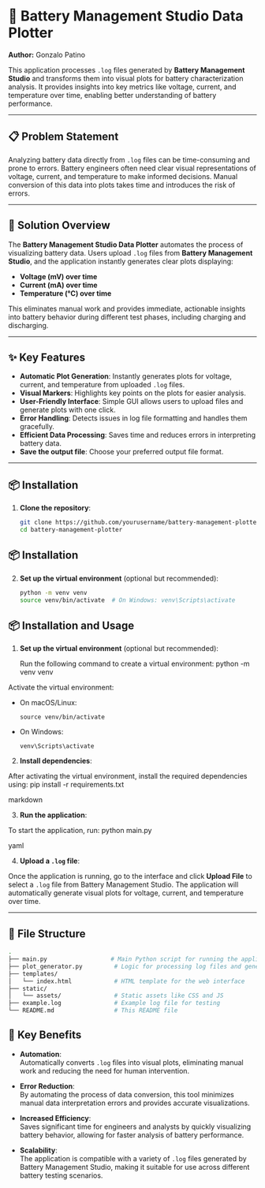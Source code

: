 # 🔋 Battery Management Studio Data Plotter

**Author:** Gonzalo Patino

This application processes `.log` files generated by **Battery Management Studio** and transforms them into visual plots for battery characterization analysis. It provides insights into key metrics like voltage, current, and temperature over time, enabling better understanding of battery performance.

---

## 📋 Problem Statement

Analyzing battery data directly from `.log` files can be time-consuming and prone to errors. Battery engineers often need clear visual representations of voltage, current, and temperature to make informed decisions. Manual conversion of this data into plots takes time and introduces the risk of errors.

---

## 🌟 Solution Overview

The **Battery Management Studio Data Plotter** automates the process of visualizing battery data. Users upload `.log` files from **Battery Management Studio**, and the application instantly generates clear plots displaying:
- **Voltage (mV) over time**
- **Current (mA) over time**
- **Temperature (°C) over time**

This eliminates manual work and provides immediate, actionable insights into battery behavior during different test phases, including charging and discharging.

---

## ✨ Key Features

- **Automatic Plot Generation**: Instantly generates plots for voltage, current, and temperature from uploaded `.log` files.
- **Visual Markers**: Highlights key points on the plots for easier analysis.
- **User-Friendly Interface**: Simple GUI allows users to upload files and generate plots with one click.
- **Error Handling**: Detects issues in log file formatting and handles them gracefully.
- **Efficient Data Processing**: Saves time and reduces errors in interpreting battery data.
- **Save the output file**: Choose your preferred output file format.

---

## 📦 Installation

1. **Clone the repository**:
   ```bash
   git clone https://github.com/yourusername/battery-management-plotter.git
   cd battery-management-plotter


  ## 📦 Installation

2. **Set up the virtual environment** (optional but recommended):
   ```bash
   python -m venv venv
   source venv/bin/activate  # On Windows: venv\Scripts\activate
## 📦 Installation and Usage

1. **Set up the virtual environment** (optional but recommended):

   Run the following command to create a virtual environment:
python -m venv venv



Activate the virtual environment:
- On macOS/Linux:
  ```
  source venv/bin/activate
  ```
- On Windows:
  ```
  venv\Scripts\activate
  ```

2. **Install dependencies**:

After activating the virtual environment, install the required dependencies using:
pip install -r requirements.txt

markdown


3. **Run the application**:

To start the application, run:
python main.py

yaml


4. **Upload a `.log` file**:

Once the application is running, go to the interface and click **Upload File** to select a `.log` file from Battery Management Studio. The application will automatically generate visual plots for voltage, current, and temperature over time.

---

## 📂 File Structure

```bash
.
├── main.py                  # Main Python script for running the application
├── plot_generator.py         # Logic for processing log files and generating plots
├── templates/
│   └── index.html            # HTML template for the web interface
├── static/
│   └── assets/               # Static assets like CSS and JS
├── example.log               # Example log file for testing
└── README.md                 # This README file
```


## 🔑 Key Benefits

- **Automation**:  
  Automatically converts `.log` files into visual plots, eliminating manual work and reducing the need for human intervention.
  
- **Error Reduction**:  
  By automating the process of data conversion, this tool minimizes manual data interpretation errors and provides accurate visualizations.

- **Increased Efficiency**:  
  Saves significant time for engineers and analysts by quickly visualizing battery behavior, allowing for faster analysis of battery performance.

- **Scalability**:  
  The application is compatible with a variety of `.log` files generated by Battery Management Studio, making it suitable for use across different battery testing scenarios.
